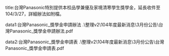 title:台灣Panasonic特別提供本校品學兼優及家境清寒學生獎學金，延長收件至104/3/27，詳細辦法如附檔。

data1:台灣Panasonic_獎學金申請辦法
.\整理v2\104年度最新消息\3月份公告\台灣Panasonic_獎學金申請辦法.pdf

data2:台灣Panasonic_獎學金申請表
.\整理v2\104年度最新消息\3月份公告\台灣Panasonic_獎學金申請表.pdf